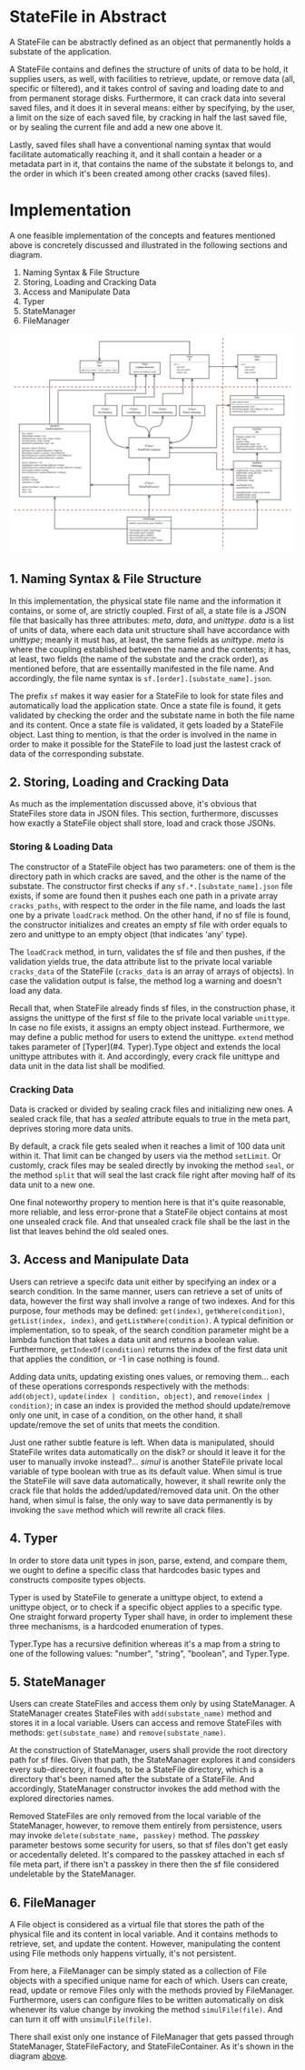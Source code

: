 # StateFile in Abstract

A StateFile can be abstractly defined as an object that permanently holds a substate of the application.

A StateFile contains and defines the structure of units of data to be hold, it supplies users, as well, with facilities to retrieve, update, or remove data (all, specific or filtered), and it takes control of saving and loading date to and from permanent storage disks. Furthermore, it can crack data into several saved files, and it does it in several means: either by specifying, by the user, a limit on the size of each saved file, by cracking in half the last saved file, or by sealing the current file and add a new one above it.

Lastly, saved files shall have a conventional naming syntax that would facilitate automatically reaching it, and it shall contain a header or a metadata part in it, that contains the name of the substate it belongs to, and the order in which it's been created among other cracks (saved files).


# Implementation

A one feasible implementation of the concepts and features mentioned above is concretely discussed and illustrated in the following sections and diagram.

1. Naming Syntax & File Structure
2. Storing, Loading and Cracking Data
3. Access and Manipulate Data
4. Typer
5. StateManager
6. FileManager

![StateFile Class Diagram](./diagrams/StateFile.ClassDiagram.drawio.png)

## 1. Naming Syntax & File Structure

In this implementation, the physical state file name and the information it contains, or some of, are strictly coupled. First of all, a state file is a JSON file that basically has three attributes: _meta_, _data_, and _unittype_. _data_ is a list of units of data, where each data unit structure shall have accordance with _unittype_; meanly it must has, at least, the same fields as _unittype_. _meta_ is where the coupling established between the name and the contents; it has, at least, two fields (the name of the substate and the crack order), as mentioned before, that are essentailly manifested in the file name. And accordingly, the file name syntax is `sf.[order].[substate_name].json`.

The prefix `sf` makes it way easier for a StateFile to look for state files and automatically load the application state. Once a state file is found, it gets validated by checking the order and the substate name in both the file name and its content. Once a state file is validated, it gets loaded by a StateFile object. Last thing to mention, is that the order is involved in the name in order to make it possible for the StateFile to load just the lastest crack of data of the corresponding substate.


## 2. Storing, Loading and Cracking Data

As much as the implementation discussed above, it's obvious that StateFiles store data in JSON files. This section, furthermore, discusses how exactly a StateFile object shall store, load and crack those JSONs.

### Storing & Loading Data

The constructor of a StateFile object has two parameters: one of them is the directory path in which cracks are saved, and the other is the name of the substate. The constructor first checks if any `sf.*.[substate_name].json` file exists, if some are found then it pushes each one path in a private array `cracks_paths`, with respect to the order in the file name, and loads the last one by a private `loadCrack` method. On the other hand, if no sf file is found, the constructor initializes and creates an empty sf file with order equals to zero and unittype to an empty object (that indicates 'any' type).

The `loadCrack` method, in turn, validates the sf file and then pushes, if the validation yields true, the data attribute list to the private local variable `cracks_data` of the StateFile (`cracks_data` is an array of arrays of objects). In case the validation output is false, the method log a warning and doesn't load any data.

Recall that, when StateFile already finds sf files, in the construction phase, it assigns the unittype of the first sf file to the private local variable `unittype`. In case no file exists, it assigns an empty object instead. Furthermore, we may define a public method for users to extend the unittype. `extend` method takes parameter of [Typer](#4. Typer).Type object and extends the local unittype attributes with it. And accordingly, every crack file unittype and data unit in the data list shall be modified.

### Cracking Data

Data is cracked or divided by sealing crack files and initializing new ones. A sealed crack file, that has a _sealed_ attribute equals to true in the meta part, deprives storing more data units.

By default, a crack file gets sealed when it reaches a limit of 100 data unit within it. That limit can be changed by users via the method `setLimit`. Or customly, crack files may be sealed directly by invoking the method `seal`, or the method `split` that will seal the last crack file right after moving half of its data unit to a new one.

One final noteworthy propery to mention here is that it's quite reasonable, more reliable, and less error-prone that a StateFile object contains at most one unsealed crack file. And that unsealed crack file shall be the last in the list that leaves behind the old sealed ones.


## 3. Access and Manipulate Data

Users can retrieve a specifc data unit either by specifying an index or a search condition. In the same manner, users can retrieve a set of units of data, however the first way shall involve a range of two indexes. And for this purpose, four methods may be defined: `get(index)`, `getWhere(condition)`, `getList(index, index)`, and `getListWhere(condition)`. A typical definition or implementation, so to speak, of the search condition parameter might be a lambda function that takes a data unit and returns a boolean value. Furthermore, `getIndexOf(condition)` returns the index of the first data unit that applies the condition, or -1 in case nothing is found.

Adding data units, updating existing ones values, or removing them... each of these operations corresponds respectively with the methods: `add(object)`, `update(index | condition, object)`, and `remove(index | condition)`; in case an index is provided the method should update/remove only one unit, in case of a condition, on the other hand, it shall update/remove the set of units that meets the condition.

Just one rather subtle feature is left. When data is manipulated, should StateFile writes data automatically on the disk? or should it leave it for the user to manually invoke instead?... _simul_ is another StateFile private local variable of type boolean with true as its default value. When simul is true the StateFile will save data automatically, however, it shall rewrite only the crack file that holds the added/updated/removed data unit. On the other hand, when simul is false, the only way to save data permanently is by invoking the `save` method which will rewrite all crack files.


## 4. Typer

In order to store data unit types in json, parse, extend, and compare them, we ought to define a specific class that hardcodes basic types and constructs composite types objects.

Typer is used by StateFile to generate a unittype object, to extend a unittype object, or to check if a specific object applies to a specific type. One straight forward property Typer shall have, in order to implement these three mechanisms, is a hardcoded enumeration of types.

Typer.Type has a recursive definition whereas it's a map from a string to one of the following values: "number", "string", "boolean", and Typer.Type.


## 5. StateManager

Users can create StateFiles and access them only by using StateManager. A StateManager creates StateFiles with `add(substate_name)` method and stores it in a local variable. Users can access and remove StateFiles with methods: `get(substate_name)` and `remove(substate_name)`.

At the construction of StateManager, users shall provide the root directory path for sf files. Given that path, the StateManager explores it and considers every sub-directory, it founds, to be a StateFile directory, which is a directory that's been named after the substate of a StateFile. And accordingly, StateManager constructor invokes the add method with the explored directories names.

Removed StateFiles are only removed from the local variable of the StateManager, however, to remove them entirely from persistence, users may invoke `delete(substate_name, passkey)` method. The _passkey_ parameter bestows some security for users, so that sf files don't get easly or accedentally deleted. It's compared to the passkey attached in each sf file meta part, if there isn't a passkey in there then the sf file considered undeletable by the StateManager.


## 6. FileManager

A File object is considered as a virtual file that stores the path of the physical file and its content in local variable. And it contains methods to retrieve, set, and update the content. However, manipulating the content using File methods only happens virtually, it's not persistent.

From here, a FileManager can be simply stated as a collection of File objects with a specified unique name for each of which. Users can create, read, update or remove Files only with the methods provied by FileManager. Furthermore, users can configure files to be written automatically on disk whenever its value change by invoking the method `simulFile(file)`. And can turn it off with `unsimulFile(file)`.

There shall exist only one instance of FileManager that gets passed through StateManager, StateFileFactory, and StateFileContainer. As it's shown in the diagram [above](#Implementation).  